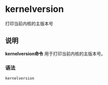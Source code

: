 kernelversion
===

打印当前内核的主版本号

## 说明

**kernelversion命令** 用于打印当前内核的主版本号。

### 语法  

```
kernelversion
```


